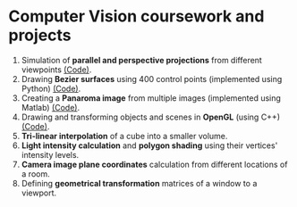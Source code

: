 # Computer Vision coursework and projects



1. Simulation of **parallel and perspective projections** from different viewpoints [(Code)](https://github.com/ahmadianme/projects/tree/main/computer-vision/projections).
2. Drawing **Bezier surfaces** using 400 control points (implemented using Python) [(Code)](https://github.com/ahmadianme/projects/tree/main/computer-vision/bezier-surface).
3. Creating a **Panaroma image** from multiple images (implemented using Matlab) [(Code)](https://github.com/ahmadianme/projects/tree/main/computer-vision/panorama-image).
4. Drawing and transforming objects and scenes in **OpenGL** (using C++) [(Code)](https://github.com/ahmadianme/projects/tree/main/computer-vision/open-gl-solar).
5. **Tri-linear interpolation** of a cube into a smaller volume.
6. **Light intensity calculation** and **polygon shading** using their vertices' intensity levels.
7. **Camera image plane coordinates** calculation from different locations of a room.
8. Defining **geometrical transformation** matrices of a window to a viewport.


